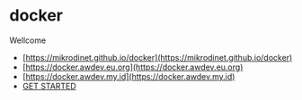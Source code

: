# docker

Wellcome
- [https://mikrodinet.github.io/docker](https://mikrodinet.github.io/docker)
- [https://docker.awdev.eu.org](https://docker.awdev.eu.org)
- [https://docker.awdev.my.id](https://docker.awdev.my.id)
- [GET STARTED](https://wahyu9kdl.github.io/docker)


